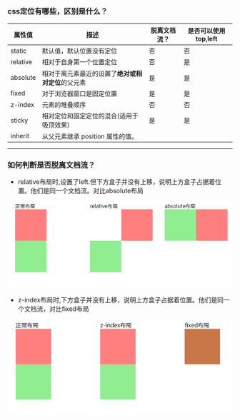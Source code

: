 ### css定位有哪些，区别是什么？

属性值 | 描述 | 脱离文档流？| 是否可以使用top,left|
--|--|--|--
static |默认值，默认位置没有定位|否|否|
relative |相对于自身第一个位置定位|否|是|
absolute |相对于离元素最近的设置了**绝对或相对定位**的父元素|是|是|
fixed |对于浏览器窗口是固定位置|是|是|
z-index|元素的堆叠顺序|否|否|
sticky|相对定位和固定定位的混合(适用于吸顶效果) |是|是
inherit|从父元素继承 position 属性的值。|


---

### 如何判断是否脱离文档流？
- relative布局时,设置了left.但下方盒子并没有上移，说明上方盒子占据着位置。他们是同一个文档流。对比absolute布局

![](./relative.jpg "relative布局")

- z-index布局时,下方盒子并没有上移，说明上方盒子占据着位置。他们是同一个文档流，对比fixed布局

![](./fixed.jpg "fixed布局")

